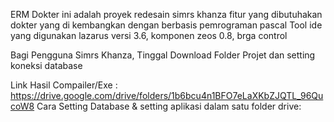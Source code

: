 ERM Dokter ini adalah proyek redesain simrs khanza fitur yang dibutuhakan dokter yang di kembangkan dengan berbasis pemrograman pascal
Tool ide yang digunakan lazarus versi 3.6, komponen zeos 0.8, brga control

Bagi Pengguna Simrs Khanza, Tinggal Download Folder Projet dan setting koneksi database

Link Hasil Compailer/Exe : https://drive.google.com/drive/folders/1b6bcu4n1BFO7eLaXKbZJQTL_96QucoW8 
Cara Setting Database & setting aplikasi dalam satu folder drive: 
